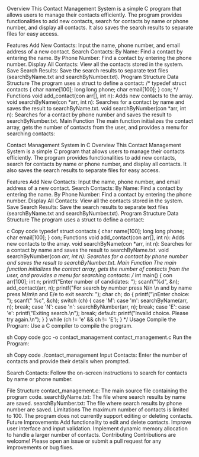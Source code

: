 Overview
This Contact Management System is a simple C program that allows users to manage their contacts efficiently. The program provides functionalities to add new contacts, search for contacts by name or phone number, and display all contacts. It also saves the search results to separate files for easy access.

Features
Add New Contacts: Input the name, phone number, and email address of a new contact.
Search Contacts:
By Name: Find a contact by entering the name.
By Phone Number: Find a contact by entering the phone number.
Display All Contacts: View all the contacts stored in the system.
Save Search Results: Save the search results to separate text files (searchByName.txt and searchByNumber.txt).
Program Structure
Data Structure
The program uses a struct to define a contact:
/*
typedef struct contacts
{
    char name[100];
    long long phone;
    char email[100];
} con;
*/
Functions
void add_contact(con arr[], int n): Adds new contacts to the array.
void searchByName(con *arr, int n): Searches for a contact by name and saves the result to searchByName.txt.
void searchByNumber(con *arr, int n): Searches for a contact by phone number and saves the result to searchByNumber.txt.
Main Function
The main function initializes the contact array, gets the number of contacts from the user, and provides a menu for searching contacts:

Contact Management System in C
Overview
This Contact Management System is a simple C program that allows users to manage their contacts efficiently. The program provides functionalities to add new contacts, search for contacts by name or phone number, and display all contacts. It also saves the search results to separate files for easy access.

Features
Add New Contacts: Input the name, phone number, and email address of a new contact.
Search Contacts:
By Name: Find a contact by entering the name.
By Phone Number: Find a contact by entering the phone number.
Display All Contacts: View all the contacts stored in the system.
Save Search Results: Save the search results to separate text files (searchByName.txt and searchByNumber.txt).
Program Structure
Data Structure
The program uses a struct to define a contact:

c
Copy code
typedef struct contacts
{
    char name[100];
    long long phone;
    char email[100];
} con;
Functions
void add_contact(con arr[], int n): Adds new contacts to the array.
void searchByName(con *arr, int n): Searches for a contact by name and saves the result to searchByName.txt.
void searchByNumber(con *arr, int n): Searches for a contact by phone number and saves the result to searchByNumber.txt.
Main Function
The main function initializes the contact array, gets the number of contacts from the user, and provides a menu for searching contacts:
/*
int main()
{
    con arr[100];
    int n;
    printf("Enter number of candidates: ");
    scanf("%d", &n);
    add_contact(arr, n);
    printf("For search by number press N/n \n and by name press M/m\n and E/e to exit search: ");
    char ch;
    do
    {
        printf("\nEnter choice: ");
        scanf(" %c", &ch);
        switch (ch)
        {
        case 'M':
        case 'm':
            searchByName(arr, n);
            break;
        case 'N':
        case 'n':
            searchByNumber(arr, n);
            break;
        case 'E':
        case 'e':
            printf("Exiting search.\n");
            break;
        default:
            printf("Invalid choice. Please try again.\n");
        }
    } while (ch != 'e' && ch != 'E');
}
*/
Usage
Compile the Program: Use a C compiler to compile the program.

sh
Copy code
gcc -o contact_management contact_management.c
Run the Program:

sh
Copy code
./contact_management
Input Contacts: Enter the number of contacts and provide their details when prompted.

Search Contacts: Follow the on-screen instructions to search for contacts by name or phone number.

File Structure
contact_management.c: The main source file containing the program code.
searchByName.txt: The file where search results by name are saved.
searchByNumber.txt: The file where search results by phone number are saved.
Limitations
The maximum number of contacts is limited to 100.
The program does not currently support editing or deleting contacts.
Future Improvements
Add functionality to edit and delete contacts.
Improve user interface and input validation.
Implement dynamic memory allocation to handle a larger number of contacts.
Contributing
Contributions are welcome! Please open an issue or submit a pull request for any improvements or bug fixes.

